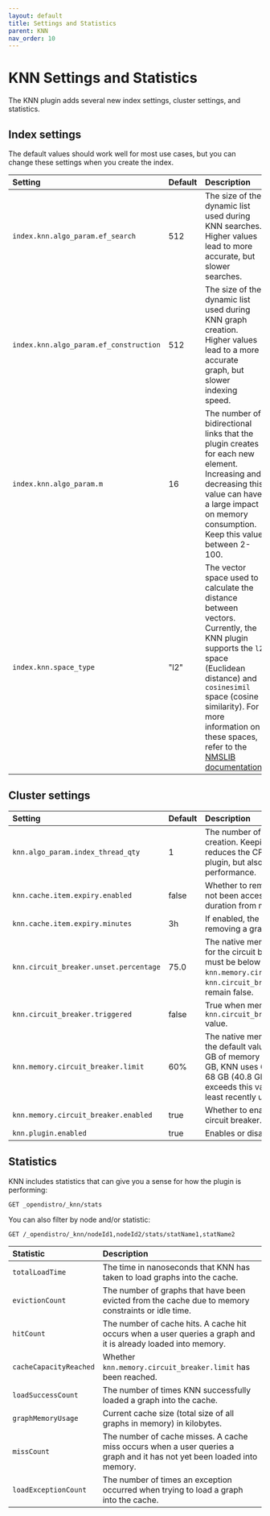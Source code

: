 ```yaml
---
layout: default
title: Settings and Statistics
parent: KNN
nav_order: 10
---
```


# KNN Settings and Statistics

The KNN plugin adds several new index settings, cluster settings, and statistics.


## Index settings

The default values should work well for most use cases, but you can change these settings when you create the index.

Setting | Default | Description
:--- | :--- | :---
`index.knn.algo_param.ef_search` | 512 | The size of the dynamic list used during KNN searches. Higher values lead to more accurate, but slower searches.
`index.knn.algo_param.ef_construction` | 512 | The size of the dynamic list used during KNN graph creation. Higher values lead to a more accurate graph, but slower indexing speed.
`index.knn.algo_param.m` | 16 | The number of bidirectional links that the plugin creates for each new element. Increasing and decreasing this value can have a large impact on memory consumption. Keep this value between 2-100.
`index.knn.space_type` | "l2" | The vector space used to calculate the distance between vectors. Currently, the KNN plugin supports the `l2` space (Euclidean distance) and `cosinesimil` space (cosine similarity). For more information on these spaces, refer to the [NMSLIB documentation](https://github.com/nmslib/nmslib/blob/master/manual/spaces.md).


## Cluster settings

Setting | Default | Description
:--- | :--- | :---
`knn.algo_param.index_thread_qty` | 1 | The number of threads used for graph creation. Keeping this value low reduces the CPU impact of the KNN plugin, but also reduces indexing performance.
`knn.cache.item.expiry.enabled` | false | Whether to remove graphs that have not been accessed for a certain duration from memory.
`knn.cache.item.expiry.minutes` | 3h | If enabled, the idle time before removing a graph from memory.
`knn.circuit_breaker.unset.percentage` | 75.0 | The native memory usage threshold for the circuit breaker. Memory usage must be below this percentage of `knn.memory.circuit_breaker.limit` for `knn.circuit_breaker.triggered` to remain false.
`knn.circuit_breaker.triggered` | false | True when memory usage exceeds the `knn.circuit_breaker.unset.percentage` value.
`knn.memory.circuit_breaker.limit` | 60% | The native memory limit for graphs. At the default value, if a machine has 100 GB of memory and the JVM uses 32 GB, KNN uses 60% of the remaining 68 GB (40.8 GB). If memory usage exceeds this value, KNN removes the least recently used graphs.
`knn.memory.circuit_breaker.enabled` | true | Whether to enable the KNN memory circuit breaker.
`knn.plugin.enabled`| true | Enables or disables the KNN plugin.


## Statistics

KNN includes statistics that can give you a sense for how the plugin is performing:

```
GET _opendistro/_knn/stats
```

You can also filter by node and/or statistic:

```
GET /_opendistro/_knn/nodeId1,nodeId2/stats/statName1,statName2
```

Statistic |  Description
:--- | :---
`totalLoadTime` | The time in nanoseconds that KNN has taken to load graphs into the cache.
`evictionCount` | The number of graphs that have been evicted from the cache due to memory constraints or idle time.
`hitCount` | The number of cache hits. A cache hit occurs when a user queries a graph and it is already loaded into memory.
`cacheCapacityReached` | Whether `knn.memory.circuit_breaker.limit` has been reached.
`loadSuccessCount` | The number of times KNN successfully loaded a graph into the cache.
`graphMemoryUsage` | Current cache size (total size of all graphs in memory) in kilobytes.
`missCount` | The number of cache misses. A cache miss occurs when a user queries a graph and it has not yet been loaded into memory.
`loadExceptionCount` | The number of times an exception occurred when trying to load a graph into the cache.
